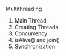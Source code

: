 Multithreading
  1. Main Thread
  2. Creating Threads
  3. Concurrency
  4. isAlive() and join()
  5. Synchronization
